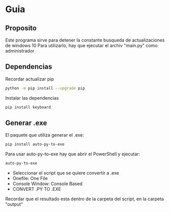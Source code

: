 # Guia

## Proposito

Este programa sirve para detener la constante busqueda de actualizaciones de windows 10
Para utilizarlo, hay que ejecutar el archiv "main.py" como administrador

## Dependencias

Recordar actualizar pip
```sh
python -m pip install --upgrade pip
```

Instalar las dependencias
```sh
pip install keyboard
```

## Generar .exe

El paquete que utiliza generar el .exe:
```sh
pip install auto-py-to-exe
```

Para usar auto-py-to-exe hay que abrir el PowerShell y ejecutar:
```sh
auto-py-to-exe
```
- Seleccionar el script que se quiere convertir a .exe
- Onefile: One File
- Console Window: Console Based
- CONVERT .PY TO .EXE

Recordar que el resultado esta dentro de la carpeta del script,
en la carpeta "output"